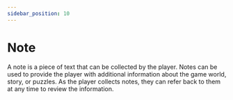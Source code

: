 ```yaml
---
sidebar_position: 10
---
```


# Note

A note is a piece of text that can be collected by the player. Notes can be used to provide the player with additional information about the game world, story, or puzzles. As the player collects notes, they can refer back to them at any time to review the information.